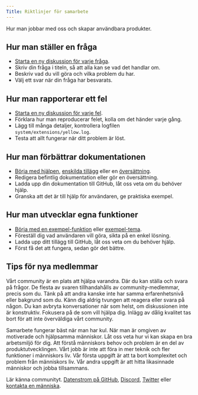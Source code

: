 ```yaml
---
Title: Riktlinjer för samarbete
---
```

Hur man jobbar med oss och skapar användbara produkter.

## Hur man ställer en fråga

* [Starta en ny diskussion för varje fråga](https://github.com/datenstrom/yellow/discussions).
* Skriv din fråga i titeln, så att alla kan se vad det handlar om.
* Beskriv vad du vill göra och vilka problem du har.
* Välj ett svar när din fråga har besvarats.

## Hur man rapporterar ett fel

* [Starta en ny diskussion för varje fel](https://github.com/datenstrom/yellow/discussions).
* Förklara hur man reproducerar felet, kolla om det händer varje gång.  
* Lägg till många detaljer, kontrollera logfilen `system/extensions/yellow.log`.
* Testa att allt fungerar när ditt problem är löst. 

## Hur man förbättrar dokumentationen

* [Börja med hjälpen](https://github.com/datenstrom/yellow-extensions/tree/master/source/help/README-sv.md), [enskilda tillägg](https://github.com/datenstrom/yellow-extensions/tree/master/README-sv.md) eller en [översättning](https://github.com/datenstrom/yellow-extensions/blob/master/source/swedish/swedish.txt).
* Redigera befintlig dokumentation eller gör en översättning.
* Ladda upp din dokumentation till GitHub, låt oss veta om du behöver hjälp.
* Granska att det är till hjälp för användaren, ge praktiska exempel.

## Hur man utvecklar egna funktioner

* [Börja med en exempel-funktion](https://github.com/schulle4u/yellow-extension-helloworld) eller [exempel-tema](https://github.com/schulle4u/yellow-extension-basic).
* Föreställ dig vad användaren vill göra, sikta på en enkel lösning.
* Ladda upp ditt tillägg till GitHub, låt oss veta om du behöver hjälp.
* Först få det att fungera, sedan gör det bättre. 

## Tips för nya medlemmar

Vårt community är en plats att hjälpa varandra. Där du kan ställa och svara på frågor. De flesta av svaren tillhandahålls av community-medlemmar, precis som du. Tänk på att andra kanske inte har samma erfarenhetsnivå eller bakgrund som du. Känn dig aldrig tvungen att reagera eller svara på någon. Du kan avbryta konversationer när som helst, om diskussionen inte är konstruktiv. Fokusera på de som vill hjälpa dig. Inlägg av dålig kvalitet tas bort för att inte överväldiga vårt community. 

Samarbete fungerar bäst när man har kul. När man är omgiven av motiverade och hjälpsamma människor. Låt oss veta hur vi kan skapa en bra arbetsmiljö för dig. Att förstå människors behov och problem är en del av produktutvecklingen. Vårt jobb är inte att föra in mer teknik och fler funktioner i människors liv. Vår första uppgift är att ta bort komplexitet och problem från människors liv. Vår andra uppgift är att hitta likasinnade människor och jobba tillsammans. 

Lär känna communityt. [Datenstrom på GitHub](https://github.com/datenstrom), [Discord](https://discord.gg/NYvTETsHS9), [Twitter](https://twitter.com/datendeveloper) eller [kontakta en människa](https://datenstrom.se/sv/contact/).
